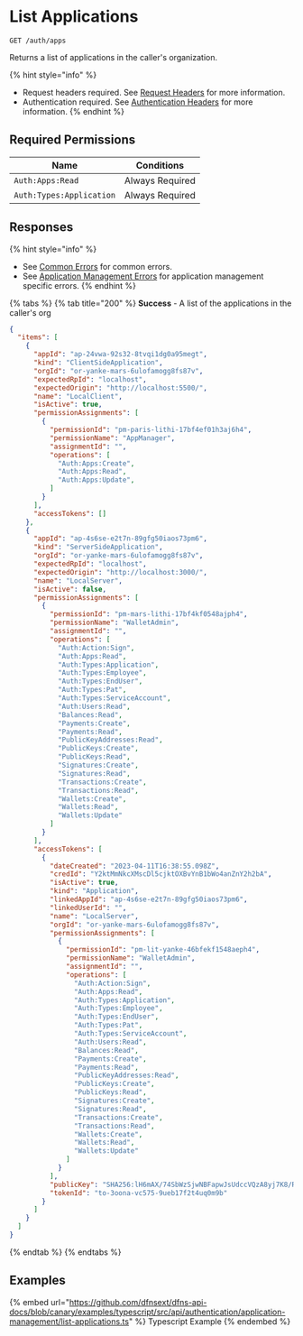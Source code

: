 # List Applications

`GET /auth/apps`

Returns a list of applications in the caller's organization.

{% hint style="info" %}
* Request headers required. See [Request Headers](../../../getting-started/request-headers.md) for more information.
* Authentication required. See [Authentication Headers](../../../getting-started/request-headers.md#authentication-headers) for more information.
{% endhint %}

## Required Permissions

| Name                     | Conditions      |
| ------------------------ | --------------- |
| `Auth:Apps:Read`         | Always Required |
| `Auth:Types:Application` | Always Required |

## Responses

{% hint style="info" %}
* See [Common Errors](../../../getting-started/errors.md#common-errors) for common errors.
* See [Application Management Errors](../../../getting-started/errors.md#application-management-errors) for application management specific errors.
{% endhint %}

{% tabs %}
{% tab title="200" %}
**Success** - A list of the applications in the caller's org

```JSON
{
  "items": [
    {
      "appId": "ap-24vwa-92s32-8tvqi1dg0a95megt",
      "kind": "ClientSideApplication",
      "orgId": "or-yanke-mars-6ulofamogg8fs87v",
      "expectedRpId": "localhost",
      "expectedOrigin": "http://localhost:5500/",
      "name": "LocalClient",
      "isActive": true,
      "permissionAssignments": [
        {
          "permissionId": "pm-paris-lithi-17bf4ef01h3aj6h4",
          "permissionName": "AppManager",
          "assignmentId": "",
          "operations": [
            "Auth:Apps:Create",
            "Auth:Apps:Read",
            "Auth:Apps:Update",
          ]
        }
      ],
      "accessTokens": []
    },
    {
      "appId": "ap-4s6se-e2t7n-89gfg50iaos73pm6",
      "kind": "ServerSideApplication",
      "orgId": "or-yanke-mars-6ulofamogg8fs87v",
      "expectedRpId": "localhost",
      "expectedOrigin": "http://localhost:3000/",
      "name": "LocalServer",
      "isActive": false,
      "permissionAssignments": [
        {
          "permissionId": "pm-mars-lithi-17bf4kf0548ajph4",
          "permissionName": "WalletAdmin",
          "assignmentId": "",
          "operations": [
            "Auth:Action:Sign",
            "Auth:Apps:Read",
            "Auth:Types:Application",
            "Auth:Types:Employee",
            "Auth:Types:EndUser",
            "Auth:Types:Pat",
            "Auth:Types:ServiceAccount",
            "Auth:Users:Read",
            "Balances:Read",
            "Payments:Create",
            "Payments:Read",
            "PublicKeyAddresses:Read",
            "PublicKeys:Create",
            "PublicKeys:Read",
            "Signatures:Create",
            "Signatures:Read",
            "Transactions:Create",
            "Transactions:Read",
            "Wallets:Create",
            "Wallets:Read",
            "Wallets:Update"
          ]
        }
      ],
      "accessTokens": [
        {
          "dateCreated": "2023-04-11T16:38:55.098Z",
          "credId": "Y2ktMmNkcXMscDl5cjktOXBvYnB1bWo4anZnY2h2bA",
          "isActive": true,
          "kind": "Application",
          "linkedAppId": "ap-4s6se-e2t7n-89gfg50iaos73pm6",
          "linkedUserId": "",
          "name": "LocalServer",
          "orgId": "or-yanke-mars-6ulofamogg8fs87v",
          "permissionAssignments": [
            {
              "permissionId": "pm-lit-yanke-46bfekf1548aeph4",
              "permissionName": "WalletAdmin",
              "assignmentId": "",
              "operations": [
                "Auth:Action:Sign",
                "Auth:Apps:Read",
                "Auth:Types:Application",
                "Auth:Types:Employee",
                "Auth:Types:EndUser",
                "Auth:Types:Pat",
                "Auth:Types:ServiceAccount",
                "Auth:Users:Read",
                "Balances:Read",
                "Payments:Create",
                "Payments:Read",
                "PublicKeyAddresses:Read",
                "PublicKeys:Create",
                "PublicKeys:Read",
                "Signatures:Create",
                "Signatures:Read",
                "Transactions:Create",
                "Transactions:Read",
                "Wallets:Create",
                "Wallets:Read",
                "Wallets:Update"
              ]
            }
          ],
          "publicKey": "SHA256:lH6mAX/74SbWzSjwNBFapwJsUdccVQzA8yj7K8/R5eo",
          "tokenId": "to-3oona-vc575-9ueb17f2t4uq0m9b"
        }
      ]
    }
  ]
}
```
{% endtab %}
{% endtabs %}

## Examples

{% embed url="https://github.com/dfnsext/dfns-api-docs/blob/canary/examples/typescript/src/api/authentication/application-management/list-applications.ts" %} Typescript Example {% endembed %}

